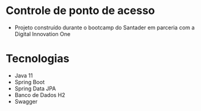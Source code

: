 # Controle de ponto de acesso

* Projeto construído durante o bootcamp do Santader em parceria com a Digital Innovation One

# Tecnologias
* Java 11
* Spring Boot
* Spring Data JPA
* Banco de Dados H2
* Swagger
